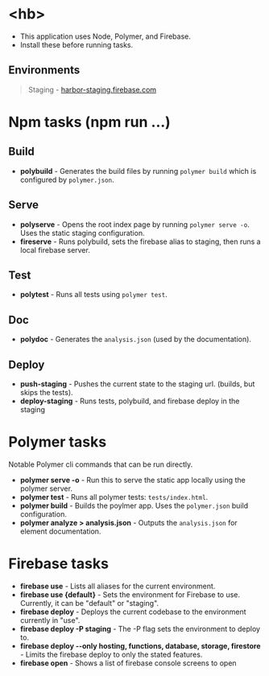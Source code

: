 # &lt;hb&gt;

 * This application uses Node, Polymer, and Firebase. 
 * Install these before running tasks.

## Environments
> Staging - [harbor-staging.firebase.com](https://harbor-staging.firebaseapp.com)



# Npm tasks (npm run ...)

## Build
* **polybuild** - Generates the build files by running `polymer build` which is configured by `polymer.json`.

## Serve
* **polyserve** - Opens the root index page by running `polymer serve -o`. Uses the static staging configuration.
* **fireserve** - Runs polybuild, sets the firebase alias to staging, then runs a local firebase server.

## Test
* **polytest** - Runs all tests using `polymer test`.

## Doc
* **polydoc** - Generates the `analysis.json` (used by the documentation).

## Deploy
* **push-staging** - Pushes the current state to the staging url. (builds, but skips the tests).
* **deploy-staging** - Runs tests, polybuild, and firebase deploy in the staging 

# Polymer tasks
Notable Polymer cli commands that can be run directly.
* **polymer serve -o** - Run this to serve the static app locally using the polymer server.
* **polymer test** - Runs all polymer tests: `tests/index.html`.
* **polymer build** - Builds the poylmer app. Uses the `polymer.json` build configuration.
* **polymer analyze > analysis.json** - Outputs the `analysis.json` for element documentation.

# Firebase tasks
* **firebase use** - Lists all aliases for the current environment.
* **firebase use {default}** - Sets the environment for Firebase to use. Currently, it can be "default" or "staging".
* **firebase deploy** - Deploys the current codebase to the environment currently in "use".
* **firebase deploy -P staging** - The -P flag sets the environment to deploy to.
* **firebase deploy --only hosting, functions, database, storage, firestore** - Limits the firebase deploy to only the stated features.
* **firebase open** - Shows a list of firebase console screens to open

